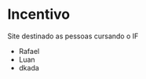 # Incentivo
Site destinado as pessoas cursando o IF
- Rafael
- Luan
- dkada

<!---
luviniu/luviniu is a ✨ special ✨ repository because its `README.md` (this file) appears on your GitHub profile.
You can click the Preview link to take a look at your changes.
--->
